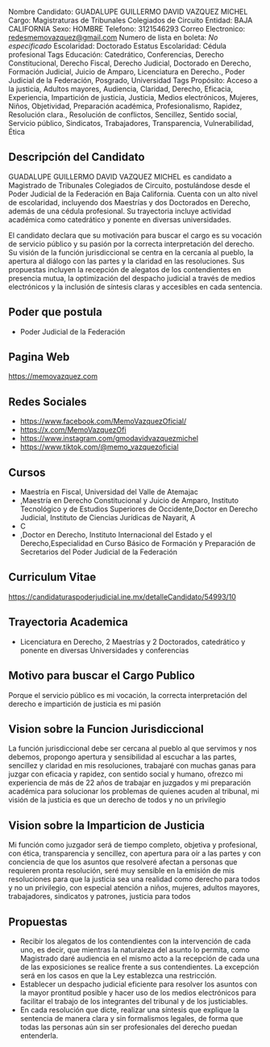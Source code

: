 Nombre Candidato: GUADALUPE GUILLERMO DAVID VAZQUEZ MICHEL
Cargo: Magistraturas de Tribunales Colegiados de Circuito
Entidad: BAJA CALIFORNIA
Sexo: HOMBRE
Telefono: 3121546293
Correo Electronico: redesmemovazquez@gmail.com
Numero de lista en boleta: *No especificado*
Escolaridad: Doctorado
Estatus Escolaridad: Cédula profesional
Tags Educación: Catedrático, Conferencias, Derecho Constitucional, Derecho Fiscal, Derecho Judicial, Doctorado en Derecho, Formación Judicial, Juicio de Amparo, Licenciatura en Derecho., Poder Judicial de la Federación, Posgrado, Universidad
Tags Propósito: Acceso a la justicia, Adultos mayores, Audiencia, Claridad, Derecho, Eficacia, Experiencia, Impartición de justicia, Justicia, Medios electrónicos, Mujeres, Niños, Objetividad, Preparación académica, Profesionalismo, Rapidez, Resolución clara., Resolución de conflictos, Sencillez, Sentido social, Servicio público, Sindicatos, Trabajadores, Transparencia, Vulnerabilidad, Ética


## Descripción del Candidato 

GUADALUPE GUILLERMO DAVID VAZQUEZ MICHEL es candidato a Magistrado de Tribunales Colegiados de Circuito, postulándose desde el Poder Judicial de la Federación en Baja California. Cuenta con un alto nivel de escolaridad, incluyendo dos Maestrías y dos Doctorados en Derecho, además de una cédula profesional. Su trayectoria incluye actividad académica como catedrático y ponente en diversas universidades.

El candidato declara que su motivación para buscar el cargo es su vocación de servicio público y su pasión por la correcta interpretación del derecho. Su visión de la función jurisdiccional se centra en la cercanía al pueblo, la apertura al diálogo con las partes y la claridad en las resoluciones. Sus propuestas incluyen la recepción de alegatos de los contendientes en presencia mutua, la optimización del despacho judicial a través de medios electrónicos y la inclusión de síntesis claras y accesibles en cada sentencia.


## Poder que postula

- Poder Judicial de la Federación


## Pagina Web

https://memovazquez.com


## Redes Sociales

- https://www.facebook.com/MemoVazquezOficial/
- https://x.com/MemoVazquezOfi
- https://www.instagram.com/gmodavidvazquezmichel
- https://www.tiktok.com/@memo_vazquezoficial


## Cursos

- Maestría en Fiscal, Universidad del Valle de Atemajac
- ,Maestría en Derecho Constitucional y Juicio de Amparo, Instituto Tecnológico y de Estudios Superiores de Occidente,Doctor en Derecho Judicial, Instituto de Ciencias Jurídicas de Nayarit, A
- C
- ,Doctor en Derecho, Instituto Internacional del Estado y el Derecho,Especialidad en Curso Básico de Formación y Preparación de Secretarios del Poder Judicial de la Federación


## Curriculum Vitae

https://candidaturaspoderjudicial.ine.mx/detalleCandidato/54993/10


## Trayectoria Academica

- Licenciatura en Derecho, 2 Maestrías y 2 Doctorados, catedrático y ponente en diversas Universidades y conferencias


## Motivo para buscar el Cargo Publico

Porque el servicio público es mi vocación, la correcta interpretación del derecho e impartición de justicia es mi pasión


## Vision sobre la Funcion Jurisdiccional

La función jurisdiccional debe ser cercana al pueblo al que servimos y nos debemos, propongo apertura y sensibilidad al escuchar a las partes, sencillez y claridad en mis resoluciones, trabajaré con muchas ganas para juzgar con eficacia y rapidez, con sentido social y humano, ofrezco mi experiencia de más de 22 años de trabajar en juzgados y mi preparación académica para solucionar los problemas de quienes acuden al tribunal, mi visión de la justicia es que un derecho de todos y no un privilegio


## Vision sobre la Imparticion de Justicia

Mi función como juzgador será de tiempo completo, objetiva y profesional, con ética, transparencia y sencillez, con apertura para oír a las partes y con conciencia de que los asuntos que resolveré afectan a personas que requieren pronta resolución, seré muy sensible en la emisión de mis resoluciones para que la justicia sea una realidad como derecho para todos y no un privilegio, con especial atención a niños, mujeres, adultos mayores, trabajadores, sindicatos y patrones, justicia para todos


## Propuestas

- Recibir los alegatos de los contendientes con la intervención de cada uno, es decir, que mientras la naturaleza del asunto lo permita, como Magistrado daré audiencia en el mismo acto a la recepción de cada una de las exposiciones se realice frente a sus contendientes. La excepción será en los casos en que la Ley establezca una restricción.
- Establecer un despacho judicial eficiente para resolver los asuntos con la mayor prontitud posible y hacer uso de los medios electrónicos para facilitar el trabajo de los integrantes del tribunal y de los justiciables.
- En cada resolución que dicte, realizar una síntesis que explique la sentencia de manera clara y sin formalismos legales, de forma que todas las personas aún sin ser profesionales del derecho puedan entenderla.

